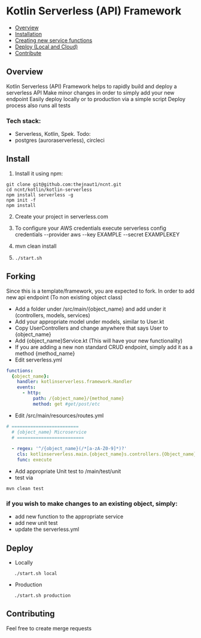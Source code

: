 # Kotlin Serverless (API) Framework

 * [Overview](#overview)
 * [Installation](#install)
 * [Creating new service functions](#forking)
 * [Deploy (Local and Cloud)](#deploy)
 * [Contribute](#contributing)

## Overview

Kotlin Serverless (API) Framework helps to rapidly build and deploy a serverless API
Make minor changes in order to simply add your new endpoint
Easily deploy locally or to production via a simple script
Deploy process also runs all tests

### Tech stack:
- Serverless, Kotlin, Spek.
Todo:
- postgres (auroraserverless), circleci

## Install

1. Install it using npm:
  ```shell
  git clone git@github.com:thejnaut1/ncnt.git
  cd ncnt/kotlin/kotlin-serverless
  npm install serverless -g
  npm init -f
  npm install
  ```
  
2. Create your project in serverless.com

3. To configure your AWS credentials execute serverless config credentials --provider aws --key EXAMPLE --secret EXAMPLEKEY

4. mvn clean install

5. ```shell
   ./start.sh
   ```
   
## Forking

Since this is a template/framework, you are expected to fork.
In order to add new api endpoint (To non existing object class)

- Add a folder under /src/main/{object_name} and add under it (controllers, models, services)
- Add your appropriate model under models, similar to User.kt
- Copy UserControllers and change anywhere that says User to {object_name}
- Add {object_name}Service.kt (This will have your new functionality)
- If you are adding a new non standard CRUD endpoint, simply add it as a method {method_name}
- Edit serverless.yml
```yaml
functions:
  {object_name}:
    handler: kotlinserverless.framework.Handler
    events:
      - http:
          path: /{object_name}/{method_name}
          method: get #get/post/etc
```
- Edit /src/main/resources/routes.yml
```yaml
# =========================
  # {object_name} Microservice
  # =========================
  
  - regex: '^/{object_name}(/*[a-zA-Z0-9]*)?'
    cls: kotlinserverless.main.{object_name}s.controllers.{Object_name}Controller
    func: execute
```
- Add appropriate Unit test to /main/test/unit
- test via 
```shell
mvn clean test
```

### if you wish to make changes to an existing object, simply:
- add new function to the appropriate service
- add new unit test
- update the serverless.yml

## Deploy

- Locally
```shell
   ./start.sh local
   ```

- Production
```shell
   ./start.sh production
   ```

## Contributing
Feel free to create merge requests
